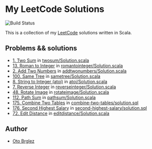 # My LeetCode Solutions

![Build Status](https://github.com/otobrglez/leetcode/actions/workflows/build-and-test.yml/badge.svg)

This is a collection of my [LeetCode] solutions written in Scala.

## Problems && solutions

- [1. Two Sum](https://leetcode.com/problems/two-sum/) in [twosum/Solution.scala](src/main/scala/leetcode/twosum/Solution.scala)
- [13. Roman to Integer](https://leetcode.com/problems/roman-to-integer/) in [romantointeger/Solution.scala](src/main/scala/leetcode/romantointeger/Solution.scala)
- [2. Add Two Numbers](https://leetcode.com/problems/add-two-numbers/) in [addtwonumbers/Solution.scala](src/test/scala/leetcode/addtwonumbers/SolutionSuite.scala)
- [100. Same Tree](https://leetcode.com/problems/same-tree/) in [sametree/Solution.scala](src/main/scala/leetcode/sametree/Solution.scala)
- [8. String to Integer (atoi)](https://leetcode.com/problems/string-to-integer-atoi/) in [atoi/Solution.scala](src/main/scala/leetcode/atoi/Solution.scala)
- [7. Reverse Integer](https://leetcode.com/problems/reverse-integer/) in [reverseinteger/Solution.scala](src/main/scala/leetcode/reverseinteger/Solution.scala)
- [48. Rotate Image](https://leetcode.com/problems/rotate-image/) in [rotateimage/Solution.scala](src/main/scala/leetcode/rotateimage/Solution.scala)
- [112. Path Sum](https://leetcode.com/problems/path-sum/) in [pathsum/Solution.scala](src/main/scala/leetcode/pathsum/Solution.scala) 
- [175. Combine Two Tables](https://leetcode.com/problems/combine-two-tables/) in [combine-two-tables/solution.sql](src/main/sql/combine-two-tables/solution.sql)
- [176. Second Highest Salary](https://leetcode.com/problems/second-highest-salary/) in [second-highest-salary/solution.sql](src/main/sql/second-highest-salary/solution.sql)
- [72. Edit Distance](https://leetcode.com/problems/edit-distance/) in [editdistance/Solution.scala](src/main/scala/leetcode/editdistance/Solution.scala)

## Author

- [Oto Brglez](https://github.com/otobrglez)

[LeetCode]: https://leetcode.com

